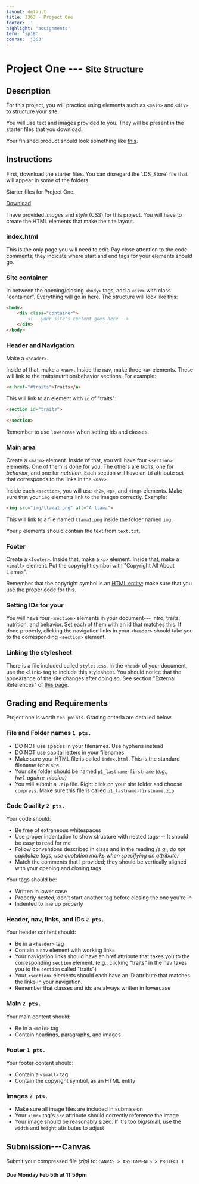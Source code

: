 ```yaml
---
layout: default
title: J363 - Project One
footer: ''
highlight: 'assignments'
term: 'sp18'
course: 'j363'
---
```

# Project One --- <small>Site Structure</small>
## Description
For this project, you will practice using elements such as `<main>` and `<div>` to structure your site.

You will use text and images provided to you. They will be present in the starter files that you download.

Your finished product should look something like [this](hw1-finished.pdf).

## Instructions
First, download the starter files. You can disregard the '.DS_Store' file that will appear in some of the folders.

  <div class="card-block">
    <p class="card-text">Starter files for Project One.</p>
    <a href="p1-start.zip" class="btn btn-primary" target="_blank">Download</a>
  </div>

I have provided _images_ and _style_ (CSS) for this project. You will have to create the HTML elements that make the site layout.

### index.html
This is the only page you will need to edit. Pay close attention to the code comments; they indicate where start and end tags for your elements should go.

### Site container
In between the opening/closing `<body>` tags, add a `<div>` with class "container". Everything will go in here. The structure will look like this:

```html
<body>
    <div class="container">
        <!-- your site's content goes here -->
    </div>
</body>
```

### Header and Navigation
Make a `<header>`.

Inside of that, make a `<nav>`. Inside the nav, make three `<a>` elements. These will link to the traits/nutrition/behavior sections. For example:

```html
<a href="#traits">Traits</a>
```
This will link to an element with `id` of "traits":

```html
<section id="traits">
    ...
</section>
```

Remember to use `lowercase` when setting ids and classes.

### Main area
Create a `<main>` element. Inside of that, you will have four `<section>` elements. One of them is done for you. The others are _traits_, one for _behavior_, and one for _nutrition_. Each section will have an `id` attribute set that corresponds to the links in the `<nav>`.

Inside each `<section>`, you will use `<h2>`, `<p>`, and `<img>` elements. Make sure that your `img` elements link to the images correctly. Example:

```html
<img src="img/llama1.png" alt="A llama">
```

This will link to a file named `llama1.png` inside the folder named `img`.

Your `p` elements should contain the text from `text.txt`.

### Footer
Create a `<footer>`. Inside that, make a `<p>` element. Inside that, make a `<small>` element. Put the copyright symbol with "Copyright All About Llamas".

Remember that the copyright symbol is an [HTML entity](https://www.w3schools.com/html/html_entities.asp); make sure that you use the proper code for this.

### Setting IDs for your <sections>
You will have four `<section>` elements in your document--- intro, traits, nutrition, and behavior. Set each of them with an id that matches this. If done properly, clicking the navigation links in your `<header>` should take you to the corresponding `<section>` element.

### Linking the stylesheet
There is a file included called `styles.css`. In the `<head>` of your document, use the `<link>` tag to include this stylesheet. You should notice that the appearance of the site changes after doing so. See section "External References" of [this page](https://www.w3schools.com/html/html_css.asp).

## Grading and Requirements
Project one is worth `ten points`. Grading criteria are detailed below.

### File and Folder names `1 pts.`
 * DO NOT use spaces in your filenames. Use hyphens instead
 * DO NOT use capital letters in your filenames
 * Make sure your HTML file is called `index.html`. This is the standard filename for a site
 * Your site folder should be named `p1_lastname-firstname` _(e.g., hw1_aguirre-nicolas)_
 * You will submit a `.zip` file. Right click on your site folder and choose `compress`. Make sure this file is called `p1_lastname-firstname.zip`

### Code Quality `2 pts.`
Your code should:

 * Be free of extraneous whitespaces
 * Use proper indentation to show structure with nested tags--- It should be easy to read for me
 * Follow conventions described in class and in the reading _(e.g., do not capitalize tags, use quotation marks when specifying an attribute)_
 * Match the comments that I provided; they should be vertically aligned with your opening and closing tags

Your tags should be:

 * Written in lower case
 * Properly nested; don't start another tag before closing the one you're in
 * Indented to line up properly

### Header, nav, links, and IDs `2 pts.`
Your header content should:

 * Be in a `<header>` tag
 * Contain a `nav` element with working links
 * Your navigation links should have an href attribute that takes you to the corresponding `section` element. (e.g., clicking "traits" in the nav takes you to the `section` called "traits")
 * Your `<section>` elements should each have an ID attribute that matches the links in your navigation.
 * Remember that classes and ids are always written in lowercase

### Main `2 pts.`
Your main content should:

 * Be in a `<main>` tag
 * Contain headings, paragraphs, and images

### Footer `1 pts.`
Your footer content should:

 * Contain a `<small>` tag
 * Contain the copyright symbol, as an HTML entity

### Images `2 pts.`
 * Make sure all image files are included in submission
 * Your `<img>` tag's `src` attribute should correctly reference the image
 * Your image should be reasonably sized. If it's too big/small, use the `width` and `height` attributes to adjust


## Submission---Canvas
Submit your compressed file _(zip)_ to: `CANVAS > ASSIGNMENTS > PROJECT 1`

#### **Due Monday Feb 5th at 11:59pm**
